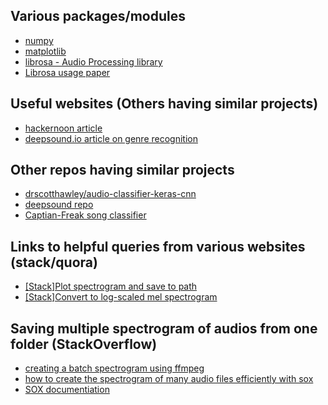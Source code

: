 ## Various packages/modules
- [numpy](http://www.datadependence.com/2016/05/scientific-python-numpy/)
- [matplotlib](http://www.datadependence.com/2016/04/scientific-python-matplotlib/)
- [librosa - Audio Processing library](https://librosa.github.io/librosa/feature.html)
- [Librosa usage paper](http://conference.scipy.org/proceedings/scipy2015/pdfs/brian_mcfee.pdf)

## Useful websites (Others having similar projects)
- [hackernoon article](https://hackernoon.com/finding-the-genre-of-a-song-with-deep-learning-da8f59a61194)
- [deepsound.io article on genre recognition](http://deepsound.io/music_genre_recognition.html)

## Other repos having similar projects
- [drscotthawley/audio-classifier-keras-cnn](https://github.com/drscotthawley/audio-classifier-keras-cnn)
- [deepsound repo](https://github.com/deepsound-project/genre-recognition)
- [Captian-Freak song classifier](https://github.com/CaptainFreak/Neural-SongClassifier)

## Links to helpful queries from various websites (stack/quora)
- [[Stack]Plot spectrogram and save to path](https://stackoverflow.com/questions/46031397/using-librosa-to-plot-a-mel-spectrogram)
- [[Stack]Convert to log-scaled mel spectrogram](https://stackoverflow.com/questions/48692687/how-to-convert-a-mel-spectrogram-to-log-scaled-mel-spectrogram)

## Saving multiple spectrogram of audios from one folder (StackOverflow)
- [creating a batch spectrogram using ffmpeg](https://stackoverflow.com/questions/48412896/creating-batch-spectrograms-using-ffmpeg)
- [how to create the spectrogram of many audio files efficiently with sox](https://unix.stackexchange.com/questions/200168/how-to-create-the-spectrogram-of-many-audio-files-efficiently-with-sox)
- [SOX documentiation](http://sox.sourceforge.net/sox.html )
